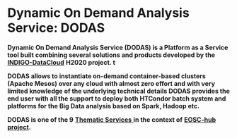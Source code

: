 # Dynamic On Demand Analysis Service: DODAS

**Dynamic On Demand Analysis Service \(DODAS\) is a Platform as a Service tool built combining several solutions and products developed by the** [**INDIGO-DataCloud**](https://www.indigo-datacloud.eu/) **H2020 project. t**

**DODAS allows to instantiate on-demand container-based clusters \(Apache Mesos\) over any cloud with almost zero effort and with very limited knowledge of the underlying technical details DODAS provides the end user with all the support to deploy both HTCondor batch system and platforms for the Big Data analysis based on Spark, Hadoop etc.**

**DODAS is one of the 9** [**Thematic Services** ](https://marketplace.eosc-hub.eu/thematic-services/92-dodas.html)**in the context of** [**EOSC-hub project**](https://www.eosc-hub.eu/)**.** 

